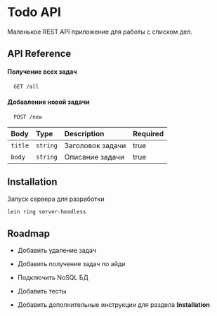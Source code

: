
# Todo API

Маленькое REST API приложение для работы с списком дел.


## API Reference

#### Получение всех задач

```
  GET /all
```

#### Добавление новой задачи

```
  POST /new
```

| Body         | Type     | Description                       | Required |
| :----------- | :------- | :-------------------------------- | :------- |
| `title`      | `string` | Заголовок задачи                  |    true  |
| `body`       | `string` | Описание задачи                   |   true   |

## Installation

Запуск сервера для разработки

```bash
lein ring server-headless
```
    
## Roadmap

- Добавить удаление задач

- Добавить получение задач по айди

- Подключить NoSQL БД

- Добавить тесты

- Добавить дополнительные инструкции для раздела **Installation**